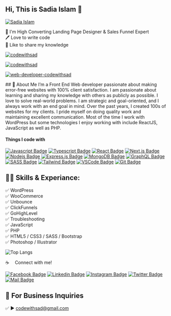 ## Hi, This is Sadia Islam 👋
[<img src='https://github.com/codewithsad/codwithsad/blob/main/img/bg.jpg?raw=true' alt='Sadia Islam'>](https://github.com/codewithsad/)
<p>
👑 I'm High Converting Landing Page Designer & Sales Funnel Expert <br> 
🖊️ Love to write code <br> 
🎤 Like to share my knowledge </p> 

<p align="left"> <a href="https://twitter.com/codewithsad" target="blank"><img src="https://img.shields.io/twitter/follow/codewithsad?logo=twitter&style=for-the-badge" alt="codewithsad" /></a> </p>

<p align="left"> <a href="https://facebook.com/codewithsad" target="blank"><img src="https://img.shields.io/facebook/follow/codewithsad?logo=facebook&style=for-the-badge" alt="codewithsad" /></a> </p>
<p align="left"> <a href="https://linkedin.com/web-developer-codewithsad" target="blank"><img src="https://img.shields.io/linkedin/follow/web-developer-codewithsad?logo=linkedin&style=for-the-badge" alt="web-developer-codewithsad" /></a> </p>
## 🚀 About Me
I’m a Front End Web developer passionate about making error-free websites with 100% client satisfaction. I am passionate about learning and sharing my knowledge with others as publicly as possible. I love to solve real-world problems. I am strategic and goal-oriented, and I always work with an end goal in mind. Over the past years, I created 100s of websites for my clients. I pride myself on doing quality work and maintaining excellent communication. Most of the time I work with WordPress but some technologies I enjoy working with include ReactJS, JavaScript as well as PHP. 

#### Things I code with

[![Javascript Badge](https://img.shields.io/badge/-Javascript-F0DB4F?style=for-the-badge&labelColor=black&logo=javascript&logoColor=F0DB4F)](#) [![Typescript Badge](https://img.shields.io/badge/-Typescript-007acc?style=for-the-badge&labelColor=black&logo=typescript&logoColor=007acc)](#) [![React Badge](https://img.shields.io/badge/-React-61DBFB?style=for-the-badge&labelColor=black&logo=react&logoColor=61DBFB)](#) [![Next.js Badge](https://img.shields.io/badge/next.js-000000?style=for-the-badge&logo=nextdotjs&logoColor=white)](#) [![Nodejs Badge](https://img.shields.io/badge/-Nodejs-3C873A?style=for-the-badge&labelColor=black&logo=node.js&logoColor=3C873A)](#) [![Express.js Badge](https://img.shields.io/badge/Express.js-000000?style=for-the-badge&logo=express&logoColor=white)](#) [![MongoDB Badge](https://img.shields.io/badge/MongoDB-4EA94B?style=for-the-badge&logo=mongodb&logoColor=white)](#) [![GraphQL Badge](https://img.shields.io/badge/-GraphQl-e535ab?style=for-the-badge&labelColor=black&logo=node.js&logoColor=e535ab)](#) [![SASS Badge](https://img.shields.io/badge/Sass-CC6699?style=for-the-badge&logo=sass&logoColor=white)](#) [![Tailwind Badge](https://img.shields.io/badge/Tailwind%20CSS-092749?style=for-the-badge&logo=tailwindcss&logoColor=06B6D4&labelColor=000000)](#) [![VSCode Badge](https://img.shields.io/badge/Visual_Studio-5C2D91?style=for-the-badge&logo=visual%20studio&logoColor=white)](#) [![Git Badge](https://img.shields.io/badge/Git-F05032?style=for-the-badge&logo=git&logoColor=white)](#)

## 👨‍💻 Skills & Experiance: 
✅ WordPress <br>
✅ WooCommerce <br>
✅ Unbounce <br> 
✅ ClickFunnels <br> 
✅ GoHighLevel <br> 
✅ Troubleshooting <br> 
✅ JavaScript <br>
✅ PHP <br>
✅ HTML5 / CSS3 / SASS / Bootstrap <br>
✅ Photoshop / Illustrator <br>


![Top Langs](https://github-readme-stats.vercel.app/api/top-langs/?username=codewithsad&layout=compact)


:coffee: &emsp;Connect with me!

[![Facebook Badge](https://img.shields.io/badge/Facebook-1877F2?style=for-the-badge&logo=facebook&logoColor=white)](https://www.facebook.com/codewithsad) [![Linkedin Badge](https://img.shields.io/badge/LinkedIn-0077B5?style=for-the-badge&logo=linkedin&logoColor=white)](https://www.linkedin.com/in/web-developer-codewithsad/) [![Instagram Badge](https://img.shields.io/badge/Instagram-E4405F?style=for-the-badge&logo=instagram&logoColor=white)](https://instagram.com/codewithsad) [![Twitter Badge](https://img.shields.io/badge/Twitter-1DA1F2?style=for-the-badge&logo=twitter&logoColor=white)](https://twitter.com/codewithsad) [![Mail Badge](https://img.shields.io/badge/Gmail-D14836?style=for-the-badge&logo=gmail&logoColor=white)](mailto:codewithsad@gmail.com)



## 📧 For Business Inquiries 
✅  ► codewithsad@gmail.com


